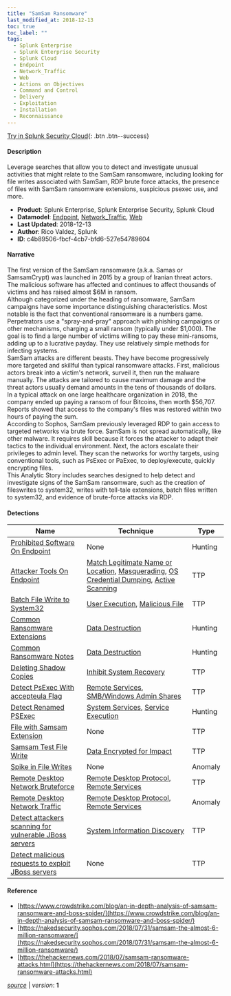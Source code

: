 ```yaml
---
title: "SamSam Ransomware"
last_modified_at: 2018-12-13
toc: true
toc_label: ""
tags:
  - Splunk Enterprise
  - Splunk Enterprise Security
  - Splunk Cloud
  - Endpoint
  - Network_Traffic
  - Web
  - Actions on Objectives
  - Command and Control
  - Delivery
  - Exploitation
  - Installation
  - Reconnaissance
---
```


[Try in Splunk Security Cloud](https://www.splunk.com/en_us/cyber-security.html){: .btn .btn--success}

#### Description

Leverage searches that allow you to detect and investigate unusual activities that might relate to the SamSam ransomware, including looking for file writes associated with SamSam, RDP brute force attacks, the presence of files with SamSam ransomware extensions, suspicious psexec use, and more.

- **Product**: Splunk Enterprise, Splunk Enterprise Security, Splunk Cloud
- **Datamodel**: [Endpoint](https://docs.splunk.com/Documentation/CIM/latest/User/Endpoint), [Network_Traffic](https://docs.splunk.com/Documentation/CIM/latest/User/NetworkTraffic), [Web](https://docs.splunk.com/Documentation/CIM/latest/User/Web)
- **Last Updated**: 2018-12-13
- **Author**: Rico Valdez, Splunk
- **ID**: c4b89506-fbcf-4cb7-bfd6-527e54789604

#### Narrative

The first version of the SamSam ransomware (a.k.a. Samas or SamsamCrypt) was launched in 2015 by a group of Iranian threat actors. The malicious software has affected and continues to affect thousands of victims and has raised almost $6M in ransom.\
Although categorized under the heading of ransomware, SamSam campaigns have some importance distinguishing characteristics. Most notable is the fact that conventional ransomware is a numbers game. Perpetrators use a "spray-and-pray" approach with phishing campaigns or other mechanisms, charging a small ransom (typically under $1,000). The goal is to find a large number of victims willing to pay these mini-ransoms, adding up to a lucrative payday. They use relatively simple methods for infecting systems.\
SamSam attacks are different beasts. They have become progressively more targeted and skillful than typical ransomware attacks. First, malicious actors break into a victim's network, surveil it, then run the malware manually. The attacks are tailored to cause maximum damage and the threat actors usually demand amounts in the tens of thousands of dollars.\
In a typical attack on one large healthcare organization in 2018, the company ended up paying a ransom of four Bitcoins, then worth $56,707. Reports showed that access to the company's files was restored within two hours of paying the sum.\
According to Sophos, SamSam previously leveraged  RDP to gain access to targeted networks via brute force. SamSam is not spread automatically, like other malware. It requires skill because it forces the attacker to adapt their tactics to the individual environment. Next, the actors escalate their privileges to admin level. They scan the networks for worthy targets, using conventional tools, such as PsExec or PaExec, to deploy/execute, quickly encrypting files.\
This Analytic Story includes searches designed to help detect and investigate signs of the SamSam ransomware, such as the creation of fileswrites to system32, writes with tell-tale extensions, batch files written to system32, and evidence of brute-force attacks via RDP.

#### Detections

| Name        | Technique   | Type         |
| ----------- | ----------- |--------------|
| [Prohibited Software On Endpoint](/deprecated/prohibited_software_on_endpoint/) | None| Hunting |
| [Attacker Tools On Endpoint](/endpoint/attacker_tools_on_endpoint/) | [Match Legitimate Name or Location](/tags/#match-legitimate-name-or-location), [Masquerading](/tags/#masquerading), [OS Credential Dumping](/tags/#os-credential-dumping), [Active Scanning](/tags/#active-scanning)| TTP |
| [Batch File Write to System32](/endpoint/batch_file_write_to_system32/) | [User Execution](/tags/#user-execution), [Malicious File](/tags/#malicious-file)| TTP |
| [Common Ransomware Extensions](/endpoint/common_ransomware_extensions/) | [Data Destruction](/tags/#data-destruction)| Hunting |
| [Common Ransomware Notes](/endpoint/common_ransomware_notes/) | [Data Destruction](/tags/#data-destruction)| Hunting |
| [Deleting Shadow Copies](/endpoint/deleting_shadow_copies/) | [Inhibit System Recovery](/tags/#inhibit-system-recovery)| TTP |
| [Detect PsExec With accepteula Flag](/endpoint/detect_psexec_with_accepteula_flag/) | [Remote Services](/tags/#remote-services), [SMB/Windows Admin Shares](/tags/#smb/windows-admin-shares)| TTP |
| [Detect Renamed PSExec](/endpoint/detect_renamed_psexec/) | [System Services](/tags/#system-services), [Service Execution](/tags/#service-execution)| Hunting |
| [File with Samsam Extension](/endpoint/file_with_samsam_extension/) | None| TTP |
| [Samsam Test File Write](/endpoint/samsam_test_file_write/) | [Data Encrypted for Impact](/tags/#data-encrypted-for-impact)| TTP |
| [Spike in File Writes](/endpoint/spike_in_file_writes/) | None| Anomaly |
| [Remote Desktop Network Bruteforce](/network/remote_desktop_network_bruteforce/) | [Remote Desktop Protocol](/tags/#remote-desktop-protocol), [Remote Services](/tags/#remote-services)| TTP |
| [Remote Desktop Network Traffic](/network/remote_desktop_network_traffic/) | [Remote Desktop Protocol](/tags/#remote-desktop-protocol), [Remote Services](/tags/#remote-services)| Anomaly |
| [Detect attackers scanning for vulnerable JBoss servers](/web/detect_attackers_scanning_for_vulnerable_jboss_servers/) | [System Information Discovery](/tags/#system-information-discovery)| TTP |
| [Detect malicious requests to exploit JBoss servers](/web/detect_malicious_requests_to_exploit_jboss_servers/) | None| TTP |

#### Reference

* [https://www.crowdstrike.com/blog/an-in-depth-analysis-of-samsam-ransomware-and-boss-spider/](https://www.crowdstrike.com/blog/an-in-depth-analysis-of-samsam-ransomware-and-boss-spider/)
* [https://nakedsecurity.sophos.com/2018/07/31/samsam-the-almost-6-million-ransomware/](https://nakedsecurity.sophos.com/2018/07/31/samsam-the-almost-6-million-ransomware/)
* [https://thehackernews.com/2018/07/samsam-ransomware-attacks.html](https://thehackernews.com/2018/07/samsam-ransomware-attacks.html)



[*source*](https://github.com/splunk/security_content/tree/develop/stories/samsam_ransomware.yml) \| *version*: **1**